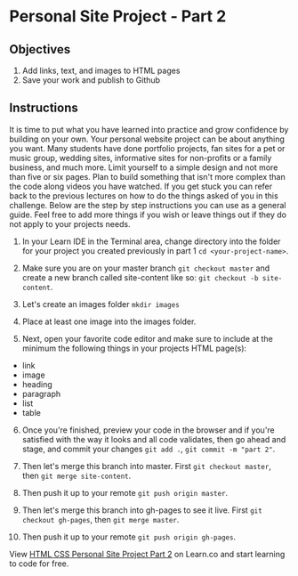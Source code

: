 # Personal Site Project - Part 2

## Objectives

1. Add links, text, and images to HTML pages
2. Save your work and publish to Github

## Instructions

It is time to put what you have learned into practice and grow confidence by building on your own. Your personal website project can be about anything you want. Many students have done portfolio projects, fan sites for a pet or music group, wedding sites, informative sites for non-profits or a family business, and much more. Limit yourself to a simple design and not more than five or six pages. Plan to build something that isn't more complex than the code along videos you have watched. If you get stuck you can refer back to the previous lectures on how to do the things asked of you in this challenge. Below are the step by step instructions you can use as a general guide. Feel free to add more things if you wish or leave things out if they do not apply to your projects needs.

1. In your Learn IDE in the Terminal area, change directory into the folder for your project you created previously in part 1 `cd <your-project-name>`.

2. Make sure you are on your master branch `git checkout master` and create a new branch called site-content like so: `git checkout -b site-content`.

3. Let's create an images folder `mkdir images`

4. Place at least one image into the images folder. 

5. Next, open your favorite code editor and make sure to include at the minimum the following things in your projects HTML page(s):
  - link
  - image
  - heading
  - paragraph
  - list
  - table

6. Once you're finished, preview your code in the browser and if you're satisfied with the way it looks and all code validates, then go ahead and stage, and commit your changes `git add .`, `git commit -m "part 2"`.

7. Then let's merge this branch into master. First `git checkout master`, then `git merge site-content`.

8. Then push it up to your remote `git push origin master`.

9. Then let's merge this branch into gh-pages to see it live. First `git checkout gh-pages`, then `git merge master`.

10. Then push it up to your remote `git push origin gh-pages`.

<p class='util--hide'>View <a href='https://learn.co/lessons/html-css-personal-site-project-part-2'>HTML CSS Personal Site Project Part 2</a> on Learn.co and start learning to code for free.</p>
